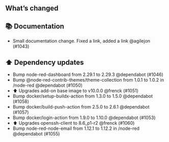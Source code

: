 ## What’s changed

## 📚 Documentation

- Small documentation change. Fixed a link, added a link @agilejon (#1043)

## ⬆️ Dependency updates

- Bump node-red-dashboard from 2.29.1 to 2.29.3 @dependabot (#1046)
- Bump @node-red-contrib-themes/theme-collection from 1.0.1 to 1.0.2 in /node-red @dependabot (#1050)
- ⬆️ Upgrades add-on base image to v10.0.0 @frenck (#1051)
- Bump docker/setup-buildx-action from 1.3.0 to 1.5.0 @dependabot (#1058)
- Bump docker/build-push-action from 2.5.0 to 2.6.1 @dependabot (#1057)
- Bump docker/login-action from 1.9.0 to 1.10.0 @dependabot (#1053)
- ⬆️ Upgrades openssh-client to 8.6_p1-r2 @frenck (#1060)
- Bump node-red-node-email from 1.12.1 to 1.12.2 in /node-red @dependabot (#1055)

